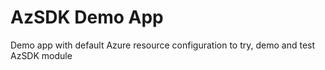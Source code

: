 # AzSDK Demo App
Demo app with default Azure resource configuration to try, demo and test AzSDK module
